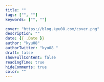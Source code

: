 ```yaml
---
title: ""
tags: ["", ""]
keywords: ["", ""]

cover: "https://blog.kyu08.com/cover.png"
description: ""
date: {{ .Date }}
author: "kyu08"
authorTwitter: "kyu08_"
draft: false
showFullContent: false
readingTime: true
hideComments: true
color: ""
---
```


